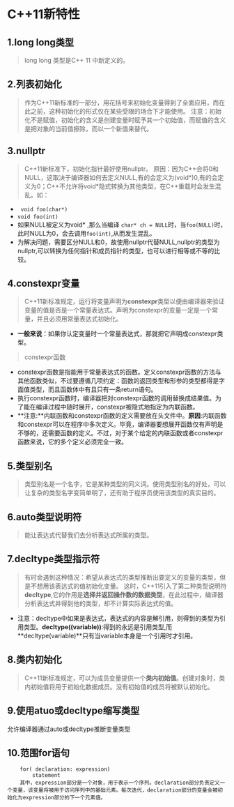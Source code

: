 # C++11新特性
## 1.long long类型
>long long 类型是C++ 11 中新定义的。
## 2.列表初始化
>作为C++11新标准的一部分，用花括号来初始化变量得到了全面应用，而在此之前，这种初始化的形式仅在某些受限的场合下才能使用。
>注意：初始化不是赋值，初始化的含义是创建变量时赋予其一个初始值，而赋值的含义是把对象的当前值擦除，而以一个新值来替代。
## 3.nullptr
>C++11新标准下，初始化指针最好使用nullptr。
>原因：因为C++会将0和NULL，这取决于编译器如何去定义NULL,有的会定义为(void*)0,有的会定义为0；C++不允许将void*隐式转换为其他类型，在C++重载时会发生混乱。如：
- ``` void foo(char*)```
- ``` void foo(int)    ```
- 如果NULL被定义为void* ,那么当编译 ```char* ch = NULL```时，当```foo(NULL)```时，此时NULL为0，会去调用```foo(int)```,从而发生混乱。
- 为解决问题，需要区分NULL和0，故使用nullptr代替NULL,nullptr的类型为nullptr,可以转换为任何指针和成员指针的类型，也可以进行相等或不等的比较。
## 4.constexpr变量
>C++11新标准规定，运行将变量声明为**constexpr**类型以便由编译器来验证变量的值是否是一个常量表达式。声明为constexpr的变量一定是一个常量，并且必须用常量表达式初始化。
- **一般来说**：如果你认定变量时一个常量表达式，那就把它声明成constexpr类型。
> constexpr函数
- constexpr函数是指能用于常量表达式的函数。定义constexpr函数的方法与其他函数类似，不过要遵循几项约定：函数的返回类型和形参的类型都得是字面值类型，而且函数体中有且只有一条return语句。
- 执行constexpr函数时，编译器把对constexpr函数的调用替换成结果值。为了能在编译过程中随时展开，constexpr被隐式地指定为内联函数。
- **注意:**内联函数和constexpr函数的定义需要放在头文件中。**原因**:内联函数和constexpr可以在程序中多次定义。毕竟，编译器要想展开函数仅有声明是不够的，还需要函数的定义。不过，对于某个给定的内联函数或者constexpr函数来说，它的多个定义必须完全一致。
## 5.类型别名
>类型别名是一个名字，它是某种类型的同义词。使用类型别名的好处，可以让复杂的类型名字变简单明了，还有助于程序员使用该类型的真实目的。
## 6.auto类型说明符
>能让表达式代替我们去分析表达式所属的类型。
## 7.decltype类型指示符
>有时会遇到这种情况：希望从表达式的类型推断出要定义的变量的类型，但是不想用该表达式的值初始化变量。
>这时，C++11引入了第二种类型说明符**decltype**,它的作用是**选择并返回操作数的数据类型**，在此过程中，编译器分析表达式并得到他的类型，却不计算实际表达式的值。
* 注意：decltype中如果是表达式，表达式的内容是解引用，则得到的类型为引用类型。**decltype((variable))**:得到的永远是引用类型,而**decltype(variable)**只有当variable本身是一个引用时才引用。
## 8.类内初始化
>C++11新标准规定，可以为成员变量提供一个**类内初始值**。创建对象时，类内初始值将用于初始化数据成员。没有初始值的成员将被默认初始化。
## 9.使用atuo或decltype缩写类型
允许编译器通过auto或decltype推断变量类型
## 10.范围for语句
```
    for( declaration: expression)
        statement
    其中，expression部分是一个对象，用于表示一个序列。declaration部分负责定义一个变量，该变量将被用于访问序列中的基础元素。每次迭代，declaration部分的变量会被初始化为expression部分的下一个元素值。
```
